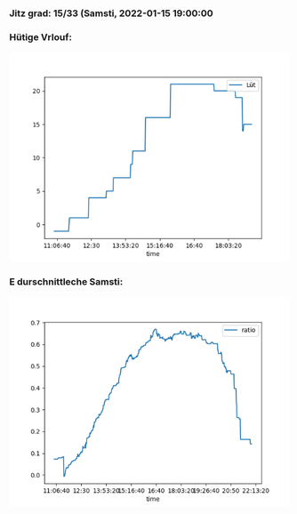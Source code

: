 ### Jitz grad: 15/33 (Samsti, 2022-01-15 19:00:00

### Hütige Vrlouf:
![Graph](Today.png)

### E durschnittleche Samsti:
![Graph](Samsti.png)